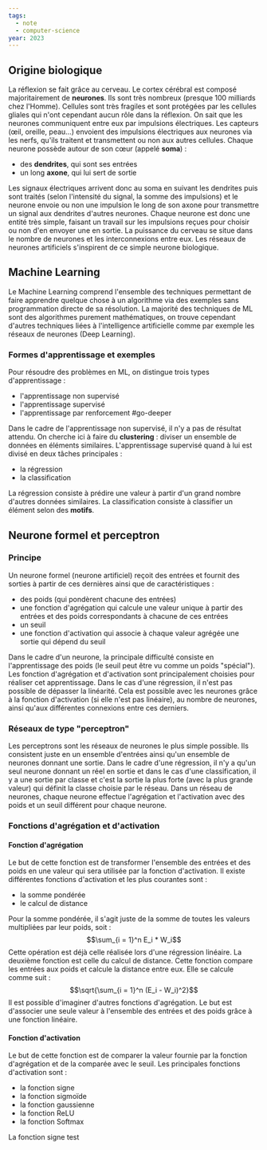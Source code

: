 ```yaml
---
tags:
  - note
  - computer-science
year: 2023
---
```


## Origine biologique

La réflexion se fait grâce au cerveau. Le cortex cérébral est composé majoritairement de **neurones**. Ils sont très nombreux (presque 100 milliards chez l'Homme). Cellules sont très fragiles et sont protégées par les cellules gliales qui n'ont cependant aucun rôle dans la réflexion.
On sait que les neurones communiquent entre eux par impulsions électriques. Les capteurs (œil, oreille, peau…) envoient des impulsions électriques aux neurones via les nerfs, qu'ils traitent et transmettent ou non aux autres cellules.
Chaque neurone possède autour de son cœur (appelé **soma**) :
- des **dendrites**, qui sont ses entrées
- un long **axone**, qui lui sert de sortie

Les signaux électriques arrivent donc au soma en suivant les dendrites puis sont traités (selon l'intensité du signal, la somme des impulsions) et le neurone envoie ou non une impulsion le long de son axone pour transmettre un signal aux dendrites d'autres neurones.
Chaque neurone est donc une entité très simple, faisant un travail sur les impulsions reçues pour choisir ou non d'en envoyer une en sortie. La puissance du cerveau se situe dans le nombre de neurones et les interconnexions entre eux.
Les réseaux de neurones artificiels s'inspirent de ce simple neurone biologique.

## Machine Learning

Le Machine Learning comprend l'ensemble des techniques permettant de faire apprendre quelque chose à un algorithme via des exemples sans programmation directe de sa résolution.
La majorité des techniques de ML sont des algorithmes purement mathématiques, on trouve cependant d'autres techniques liées à l'intelligence artificielle comme par exemple les réseaux de neurones (Deep Learning).

### Formes d'apprentissage et exemples

Pour résoudre des problèmes en ML, on distingue trois types d'apprentissage :
- l'apprentissage non supervisé
- l'apprentissage supervisé
- l'apprentissage par renforcement #go-deeper 

Dans le cadre de l'apprentissage non supervisé, il n'y a pas de résultat attendu. On cherche ici à faire du **clustering** : diviser un ensemble de données en éléments similaires. L'apprentissage supervisé quand à lui est divisé en deux tâches principales :
- la régression
- la classification

La régression consiste à prédire une valeur à partir d'un grand nombre d'autres données similaires. La classification consiste à classifier un élément selon des **motifs**.

## Neurone formel et perceptron

### Principe

Un neurone formel (neurone artificiel) reçoit des entrées et fournit des sorties à partir de ces dernières ainsi que de caractéristiques :
- des poids (qui pondèrent chacune des entrées)
- une fonction d'agrégation qui calcule une valeur unique à partir des entrées et des poids correspondants à chacune de ces entrées
- un seuil
- une fonction d'activation qui associe à chaque valeur agrégée une sortie qui dépend du seuil

Dans le cadre d'un neurone, la principale difficulté consiste en l'apprentissage des poids (le seuil peut être vu comme un poids "spécial"). Les fonction d'agrégation et d'activation sont principalement choisies pour réaliser cet apprentissage.
Dans le cas d'une régression, il n'est pas possible de dépasser la linéarité. Cela est possible avec les neurones grâce à la fonction d'activation (si elle n'est pas linéaire), au nombre de neurones, ainsi qu'aux différentes connexions entre ces derniers.

### Réseaux de type "perceptron"

Les perceptrons sont les réseaux de neurones le plus simple possible. Ils consistent juste en un ensemble d'entrées ainsi qu'un ensemble de neurones donnant une sortie. Dans le cadre d'une régression, il n'y a qu'un seul neurone donnant un réel en sortie et dans le cas d'une classification, il y a une sortie par classe et c'est la sortie la plus forte (avec la plus grande valeur) qui définit la classe choisie par le réseau.
Dans un réseau de neurones, chaque neurone effectue l'agrégation et l'activation avec des poids et un seuil différent pour chaque neurone.

### Fonctions d'agrégation et d'activation

#### Fonction d'agrégation

Le but de cette fonction est de transformer l'ensemble des entrées et des poids en une valeur qui sera utilisée par la fonction d'activation. Il existe différentes fonctions d'activation et les plus courantes sont :
- la somme pondérée
- le calcul de distance

Pour la somme pondérée, il s'agit juste de la somme de toutes les valeurs multipliées par leur poids, soit :
$$\sum_{i = 1}^n E_i * W_i$$
Cette opération est déjà celle réalisée lors d'une régression linéaire. La deuxième fonction est celle du calcul de distance. Cette fonction compare les entrées aux poids et calcule la distance entre eux. Elle se calcule comme suit :
$$\sqrt{\sum_{i = 1}^n (E_i - W_i)^2}$$
Il est possible d'imaginer d'autres fonctions d'agrégation. Le but est d'associer une seule valeur à l'ensemble des entrées et des poids grâce à une fonction linéaire.

#### Fonction d'activation

Le but de cette fonction est de comparer la valeur fournie par la fonction d'agrégation et de la comparée avec le seuil. Les principales fonctions d'activation sont :
- la fonction signe
- la fonction sigmoïde
- la fonction gaussienne
- la fonction ReLU
- la fonction Softmax

La fonction signe test